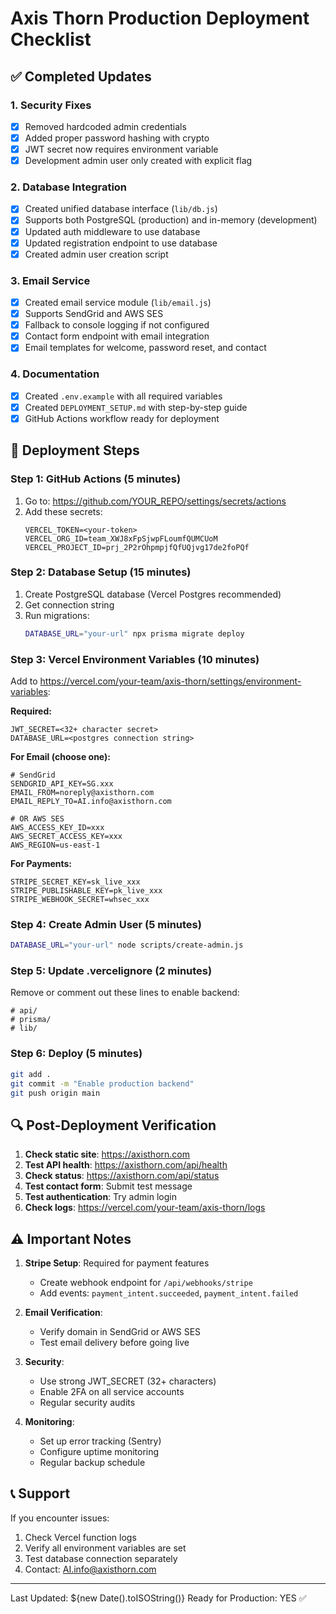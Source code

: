 # Axis Thorn Production Deployment Checklist

## ✅ Completed Updates

### 1. Security Fixes
- [x] Removed hardcoded admin credentials
- [x] Added proper password hashing with crypto
- [x] JWT secret now requires environment variable
- [x] Development admin user only created with explicit flag

### 2. Database Integration
- [x] Created unified database interface (`lib/db.js`)
- [x] Supports both PostgreSQL (production) and in-memory (development)
- [x] Updated auth middleware to use database
- [x] Updated registration endpoint to use database
- [x] Created admin user creation script

### 3. Email Service
- [x] Created email service module (`lib/email.js`)
- [x] Supports SendGrid and AWS SES
- [x] Fallback to console logging if not configured
- [x] Contact form endpoint with email integration
- [x] Email templates for welcome, password reset, and contact

### 4. Documentation
- [x] Created `.env.example` with all required variables
- [x] Created `DEPLOYMENT_SETUP.md` with step-by-step guide
- [x] GitHub Actions workflow ready for deployment

## 🚀 Deployment Steps

### Step 1: GitHub Actions (5 minutes)
1. Go to: https://github.com/YOUR_REPO/settings/secrets/actions
2. Add these secrets:
   ```
   VERCEL_TOKEN=<your-token>
   VERCEL_ORG_ID=team_XWJ8xFpSjwpFLoumfQUMCUoM
   VERCEL_PROJECT_ID=prj_2P2rOhpmpjfQfUQjvg17de2foPQf
   ```

### Step 2: Database Setup (15 minutes)
1. Create PostgreSQL database (Vercel Postgres recommended)
2. Get connection string
3. Run migrations:
   ```bash
   DATABASE_URL="your-url" npx prisma migrate deploy
   ```

### Step 3: Vercel Environment Variables (10 minutes)
Add to https://vercel.com/your-team/axis-thorn/settings/environment-variables:

**Required:**
```
JWT_SECRET=<32+ character secret>
DATABASE_URL=<postgres connection string>
```

**For Email (choose one):**
```
# SendGrid
SENDGRID_API_KEY=SG.xxx
EMAIL_FROM=noreply@axisthorn.com
EMAIL_REPLY_TO=AI.info@axisthorn.com

# OR AWS SES
AWS_ACCESS_KEY_ID=xxx
AWS_SECRET_ACCESS_KEY=xxx
AWS_REGION=us-east-1
```

**For Payments:**
```
STRIPE_SECRET_KEY=sk_live_xxx
STRIPE_PUBLISHABLE_KEY=pk_live_xxx
STRIPE_WEBHOOK_SECRET=whsec_xxx
```

### Step 4: Create Admin User (5 minutes)
```bash
DATABASE_URL="your-url" node scripts/create-admin.js
```

### Step 5: Update .vercelignore (2 minutes)
Remove or comment out these lines to enable backend:
```
# api/
# prisma/
# lib/
```

### Step 6: Deploy (5 minutes)
```bash
git add .
git commit -m "Enable production backend"
git push origin main
```

## 🔍 Post-Deployment Verification

1. **Check static site**: https://axisthorn.com
2. **Test API health**: https://axisthorn.com/api/health
3. **Check status**: https://axisthorn.com/api/status
4. **Test contact form**: Submit test message
5. **Test authentication**: Try admin login
6. **Check logs**: https://vercel.com/your-team/axis-thorn/logs

## ⚠️ Important Notes

1. **Stripe Setup**: Required for payment features
   - Create webhook endpoint for `/api/webhooks/stripe`
   - Add events: `payment_intent.succeeded`, `payment_intent.failed`

2. **Email Verification**: 
   - Verify domain in SendGrid or AWS SES
   - Test email delivery before going live

3. **Security**:
   - Use strong JWT_SECRET (32+ characters)
   - Enable 2FA on all service accounts
   - Regular security audits

4. **Monitoring**:
   - Set up error tracking (Sentry)
   - Configure uptime monitoring
   - Regular backup schedule

## 📞 Support

If you encounter issues:
1. Check Vercel function logs
2. Verify all environment variables are set
3. Test database connection separately
4. Contact: AI.info@axisthorn.com

---

Last Updated: ${new Date().toISOString()}
Ready for Production: YES ✅